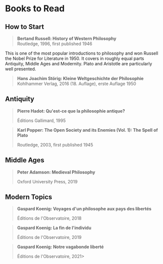 # Books to Read

## How to Start

> **Bertand Russell: History of Western Philosophy** <br>
> Routledge, 1996, first published 1946 <br>

This is one of the most popular introductions to philosophy 
and won Russell the Nobel Prize for Literature in 1950.
It covers in roughly equal parts Antiquity, Middle Ages and Modernity.
Plato and Aristotle are particularly well presented.


> **Hans Joachim Störig: Kleine Weltgeschichte der Philosophie** <br>
> Kohlhammer Verlag, 2016 (18. Auflage), erste Auflage 1950 <br>
> 

## Antiquity

> **Pierre Hadot: Qu'est-ce que la philosophie antique?**
>
> Éditions Gallimard, 1995

> **Karl Popper: The Open Society and its Enemies (Vol. 1):
> The Spell of Plato**
> 
> Routledge, 2003, first published 1945

## Middle Ages

> **Peter Adamson: Medieval Philosophy**
> 
> Oxford University Press, 2019

## Modern Topics

> **Gaspard Koenig: Voyages d'un philosophe aux pays des libertés**
> 
> Éditions de l'Observatoire, 2018

> **Gaspard Koenig: La fin de l'individu**
> 
> Éditions de l'Observatoire, 2019

> **Gaspard Koenig: Notre vagabonde liberté**
> 
> Éditions de l'Observatoire, 2021> 


<div style="margin-bottom: 100px;"></div>
